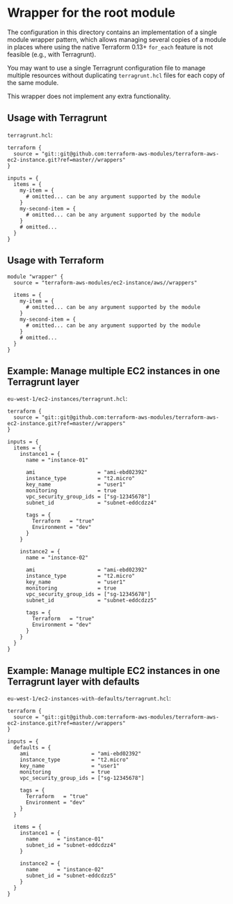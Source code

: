 # Wrapper for the root module

The configuration in this directory contains an implementation of a single module wrapper pattern, which allows managing several copies of a module in places where using the native Terraform 0.13+ `for_each` feature is not feasible (e.g., with Terragrunt).

You may want to use a single Terragrunt configuration file to manage multiple resources without duplicating `terragrunt.hcl` files for each copy of the same module.

This wrapper does not implement any extra functionality.

## Usage with Terragrunt

`terragrunt.hcl`:

```hcl
terraform {
  source = "git::git@github.com:terraform-aws-modules/terraform-aws-ec2-instance.git?ref=master//wrappers"
}

inputs = {
  items = {
    my-item = {
      # omitted... can be any argument supported by the module
    }
    my-second-item = {
      # omitted... can be any argument supported by the module
    }
    # omitted...
  }
}
```

## Usage with Terraform

```hcl
module "wrapper" {
  source = "terraform-aws-modules/ec2-instance/aws//wrappers"

  items = {
    my-item = {
      # omitted... can be any argument supported by the module
    }
    my-second-item = {
      # omitted... can be any argument supported by the module
    }
    # omitted...
  }
}
```

## Example: Manage multiple EC2 instances in one Terragrunt layer

`eu-west-1/ec2-instances/terragrunt.hcl`:

```hcl
terraform {
  source = "git::git@github.com:terraform-aws-modules/terraform-aws-ec2-instance.git?ref=master//wrappers"
}

inputs = {
  items = {
    instance1 = {
      name = "instance-01"

      ami                    = "ami-ebd02392"
      instance_type          = "t2.micro"
      key_name               = "user1"
      monitoring             = true
      vpc_security_group_ids = ["sg-12345678"]
      subnet_id              = "subnet-eddcdzz4"

      tags = {
        Terraform   = "true"
        Environment = "dev"
      }
    }

    instance2 = {
      name = "instance-02"

      ami                    = "ami-ebd02392"
      instance_type          = "t2.micro"
      key_name               = "user1"
      monitoring             = true
      vpc_security_group_ids = ["sg-12345678"]
      subnet_id              = "subnet-eddcdzz5"

      tags = {
        Terraform   = "true"
        Environment = "dev"
      }
    }
  }
}
```

## Example: Manage multiple EC2 instances in one Terragrunt layer with defaults

`eu-west-1/ec2-instances-with-defaults/terragrunt.hcl`:

```hcl
terraform {
  source = "git::git@github.com:terraform-aws-modules/terraform-aws-ec2-instance.git?ref=master//wrappers"
}

inputs = {
  defaults = {
    ami                    = "ami-ebd02392"
    instance_type          = "t2.micro"
    key_name               = "user1"
    monitoring             = true
    vpc_security_group_ids = ["sg-12345678"]

    tags = {
      Terraform   = "true"
      Environment = "dev"
    }
  }

  items = {
    instance1 = {
      name      = "instance-01"
      subnet_id = "subnet-eddcdzz4"
    }

    instance2 = {
      name      = "instance-02"
      subnet_id = "subnet-eddcdzz5"
    }
  }
}
```
